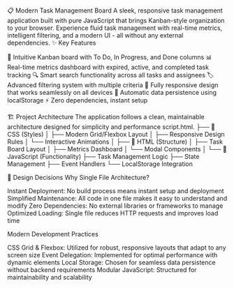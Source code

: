 📋 Modern Task Management Board
A sleek, responsive task management application built with pure JavaScript that brings Kanban-style organization to your browser. Experience fluid task management with real-time metrics, intelligent filtering, and a modern UI - all without any external dependencies.
✨ Key Features

🎯 Intuitive Kanban board with To Do, In Progress, and Done columns
📊 Real-time metrics dashboard with expired, active, and completed task tracking
🔍 Smart search functionality across all tasks and assignees
🏷️ Advanced filtering system with multiple criteria
📱 Fully responsive design that works seamlessly on all devices
💾 Automatic data persistence using localStorage
⚡ Zero dependencies, instant setup

🏗️ Project Architecture
The application follows a clean, maintainable architecture designed for simplicity and performance
script.html.
├── 🎨 CSS (Styles)
│   ├── Modern Grid/Flexbox Layout
│   ├── Responsive Design Rules
│   └── Interactive Animations
│
├── 📝 HTML (Structure)
│   ├── Task Board Layout
│   ├── Metrics Dashboard
│   └── Modal Components
│
└── 🔧 JavaScript (Functionality)
    ├── Task Management Logic
    ├── State Management
    ├── Event Handlers
    └── LocalStorage Integration

🎯 Design Decisions
Why Single File Architecture?

Instant Deployment: No build process means instant setup and deployment
Simplified Maintenance: All code in one file makes it easy to understand and modify
Zero Dependencies: No external libraries or frameworks to manage
Optimized Loading: Single file reduces HTTP requests and improves load time

Modern Development Practices

CSS Grid & Flexbox: Utilized for robust, responsive layouts that adapt to any screen size
Event Delegation: Implemented for optimal performance with dynamic elements
Local Storage: Chosen for seamless data persistence without backend requirements
Modular JavaScript: Structured for maintainability and scalability
